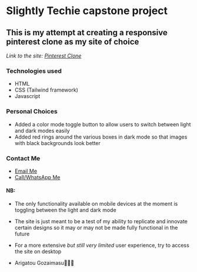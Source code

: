 # Slightly Techie capstone project
## This is my attempt at creating a responsive pinterest clone as my site of choice

*Link to the site: [Pinterest Clone](https://needleterest.netlify.app)*

### Technologies used
- HTML
- CSS (Tailwind framework)
- Javascript

### Personal Choices
- Added a color mode toggle button to allow users to switch between light and dark modes easily
- Added red rings around the various boxes in dark mode so that images with black backgrounds look better


### Contact Me
- [Email Me](mailto:noelamptey101@gmail.com)
- [Call/WhatsApp Me](tel:+23320-241-179)


#### NB:
- The only functionality available on mobile devices at the moment is toggling between the light and dark mode
- The site is just meant to be a test of my ability to replicate and innovate certain designs so it may or may not be made fully functional in the future
- For a more extensive _but still very limited_ user experience, try to access the site on desktop



- Arigatou Gozaimasu🙇🏽‍♂️
